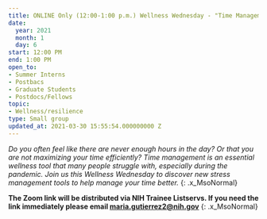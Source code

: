 ```yaml
---
title: ONLINE Only (12:00-1:00 p.m.) Wellness Wednesday - "Time Management"
date:
  year: 2021
  month: 1
  day: 6
start: 12:00 PM
end: 1:00 PM
open_to:
- Summer Interns
- Postbacs
- Graduate Students
- Postdocs/Fellows
topic:
- Wellness/resilience
type: Small group
updated_at: 2021-03-30 15:55:54.000000000 Z
---
```

*Do you often feel like there are never enough hours in the day? Or that
you are not maximizing your time efficiently? Time management is an
essential  wellness tool that many people struggle with, especially
during the pandemic. Join us this Wellness Wednesday to discover new
stress management tools to help manage your time better.*
{: .x_MsoNormal}

**The Zoom link will be distributed via NIH Trainee Listservs. If you
need the link immediately please email maria.gutierrez2@nih.gov**
{: .x_MsoNormal}
